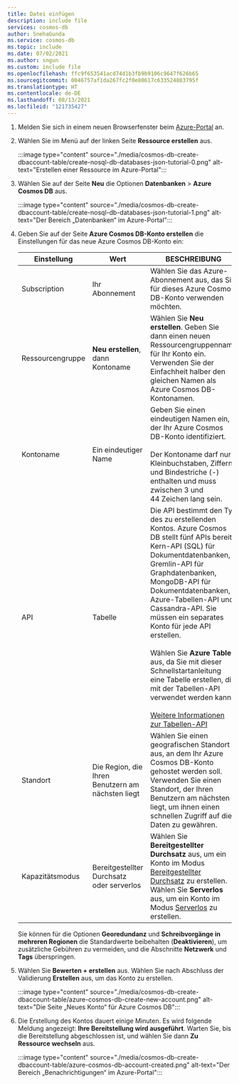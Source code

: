 ```yaml
---
title: Datei einfügen
description: include file
services: cosmos-db
author: SnehaGunda
ms.service: cosmos-db
ms.topic: include
ms.date: 07/02/2021
ms.author: sngun
ms.custom: include file
ms.openlocfilehash: ffc9f653541acd74d1b3fb9b9106c9647f626b65
ms.sourcegitcommit: 0046757af1da267fc2f0e88617c633524883795f
ms.translationtype: HT
ms.contentlocale: de-DE
ms.lasthandoff: 08/13/2021
ms.locfileid: "121735427"
---
```

1. Melden Sie sich in einem neuen Browserfenster beim [Azure-Portal](https://portal.azure.com/) an.

2. Wählen Sie im Menü auf der linken Seite **Ressource erstellen** aus.
   
   :::image type="content" source="./media/cosmos-db-create-dbaccount-table/create-nosql-db-databases-json-tutorial-0.png" alt-text="Erstellen einer Ressource im Azure-Portal":::
   
3. Wählen Sie auf der Seite **Neu** die Optionen **Datenbanken** > **Azure Cosmos DB** aus.
   
   :::image type="content" source="./media/cosmos-db-create-dbaccount-table/create-nosql-db-databases-json-tutorial-1.png" alt-text="Der Bereich „Datenbanken“ im Azure-Portal":::
   
3. Geben Sie auf der Seite **Azure Cosmos DB-Konto erstellen** die Einstellungen für das neue Azure Cosmos DB-Konto ein: 
 
    Einstellung|Wert|BESCHREIBUNG
    ---|---|---
    Subscription|Ihr Abonnement|Wählen Sie das Azure-Abonnement aus, das Sie für dieses Azure Cosmos DB-Konto verwenden möchten. 
    Ressourcengruppe|**Neu erstellen**, dann Kontoname|Wählen Sie **Neu erstellen**. Geben Sie dann einen neuen Ressourcengruppenname für Ihr Konto ein. Verwenden Sie der Einfachheit halber den gleichen Namen als Azure Cosmos DB-Kontonamen. 
    Kontoname|Ein eindeutiger Name|Geben Sie einen eindeutigen Namen ein, der Ihr Azure Cosmos DB-Konto identifiziert.<br><br>Der Kontoname darf nur Kleinbuchstaben, Ziffern und Bindestriche (-) enthalten und muss zwischen 3 und 44 Zeichen lang sein.
    API|Tabelle|Die API bestimmt den Typ des zu erstellenden Kontos. Azure Cosmos DB stellt fünf APIs bereit: Kern-API (SQL) für Dokumentdatenbanken, Gremlin-API für Graphdatenbanken, MongoDB-API für Dokumentdatenbanken, Azure-Tabellen-API und Cassandra-API. Sie müssen ein separates Konto für jede API erstellen. <br><br>Wählen Sie **Azure Table** aus, da Sie mit dieser Schnellstartanleitung eine Tabelle erstellen, die mit der Tabellen-API verwendet werden kann. <br><br>[Weitere Informationen zur Tabellen-API](../table/introduction.md)|
    Standort|Die Region, die Ihren Benutzern am nächsten liegt|Wählen Sie einen geografischen Standort aus, an dem Ihr Azure Cosmos DB-Konto gehostet werden soll. Verwenden Sie einen Standort, der Ihren Benutzern am nächsten liegt, um ihnen einen schnellen Zugriff auf die Daten zu gewähren.
    Kapazitätsmodus|Bereitgestellter Durchsatz oder serverlos|Wählen Sie **Bereitgestellter Durchsatz** aus, um ein Konto im Modus [Bereitgestellter Durchsatz](../set-throughput.md) zu erstellen. Wählen Sie **Serverlos** aus, um ein Konto im Modus [Serverlos](../serverless.md) zu erstellen.

    Sie können für die Optionen **Georedundanz** und **Schreibvorgänge in mehreren Regionen** die Standardwerte beibehalten (**Deaktivieren**), um zusätzliche Gebühren zu vermeiden, und die Abschnitte **Netzwerk** und **Tags** überspringen.

5. Wählen Sie **Bewerten + erstellen** aus. Wählen Sie nach Abschluss der Validierung **Erstellen** aus, um das Konto zu erstellen. 
 
   :::image type="content" source="./media/cosmos-db-create-dbaccount-table/azure-cosmos-db-create-new-account.png" alt-text="Die Seite „Neues Konto“ für Azure Cosmos DB":::

6. Die Erstellung des Kontos dauert einige Minuten. Es wird folgende Meldung angezeigt: **Ihre Bereitstellung wird ausgeführt**. Warten Sie, bis die Bereitstellung abgeschlossen ist, und wählen Sie dann **Zu Ressource wechseln** aus.

    :::image type="content" source="./media/cosmos-db-create-dbaccount-table/azure-cosmos-db-account-created.png" alt-text="Der Bereich „Benachrichtigungen“ im Azure-Portal":::

